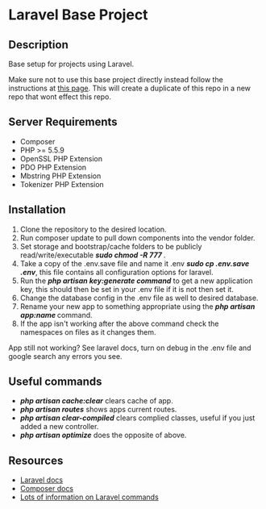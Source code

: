# Laravel Base Project

## Description
Base setup for projects using Laravel.

Make sure not to use this base project directly instead follow the instructions at [this page](https://help.github.com/articles/duplicating-a-repository/).
This will create a duplicate of this repo in a new repo that wont effect this repo.

## Server Requirements
* Composer
* PHP >= 5.5.9
* OpenSSL PHP Extension
* PDO PHP Extension
* Mbstring PHP Extension
* Tokenizer PHP Extension

## Installation
1. Clone the repository to the desired location.
2. Run composer update to pull down components into the vendor folder.
3. Set storage and bootstrap/cache folders to be publicly read/write/executable **_sudo chmod -R 777 <folder name>_**.
4. Take a copy of the .env.save file and name it .env **_sudo cp .env.save .env_**, this file contains all configuration options for laravel.
5. Run the **_php artisan key:generate command_** to get a new application key, this should then be set in your .env file if it is not then set it.
6. Change the database config in the .env file as well to desired database.
7. Rename your new app to something appropriate using the **_php artisan app:name <App Name>_** command.
8. If the app isn't working after the above command check the namespaces on files as it changes them.

App still not working? See laravel docs, turn on debug in the .env file and google search any errors you see.

## Useful commands
* **_php artisan cache:clear_** clears cache of app.
* **_php artisan routes_** shows apps current routes.
* **_php artisan clear-compiled_** clears complied classes, useful if you just added a new controller.
* **_php artisan optimize_** does the opposite of above.

## Resources
* [Laravel docs](http://laravel.com/docs/5.1)
* [Composer docs](https://getcomposer.org/doc/)
* [Lots of information on Laravel commands](http://laravel-recipes.com/contents)
